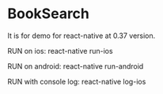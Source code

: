 # BookSearch
It is for demo for react-native at 0.37 version.

RUN on ios: react-native run-ios

RUN on android: react-native run-android

RUN with console log: react-native log-ios

